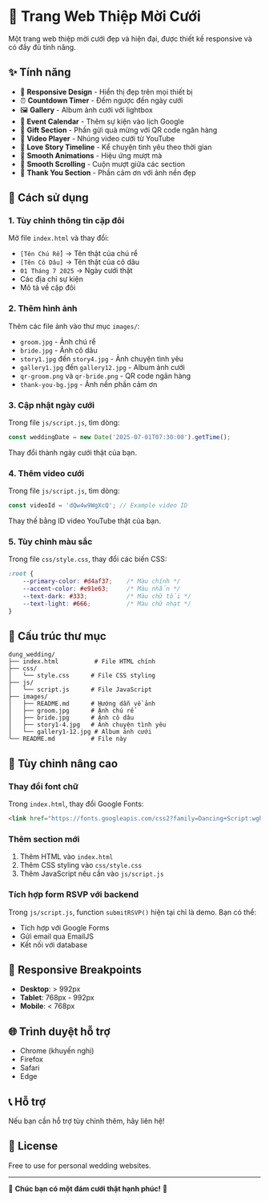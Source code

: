 # 💒 Trang Web Thiệp Mời Cưới

Một trang web thiệp mời cưới đẹp và hiện đại, được thiết kế responsive và có đầy đủ tính năng.

## ✨ Tính năng

- 📱 **Responsive Design** - Hiển thị đẹp trên mọi thiết bị
- ⏰ **Countdown Timer** - Đếm ngược đến ngày cưới
- 🖼️ **Gallery** - Album ảnh cưới với lightbox
- 📅 **Event Calendar** - Thêm sự kiện vào lịch Google
- 💝 **Gift Section** - Phần gửi quà mừng với QR code ngân hàng
- 🎥 **Video Player** - Nhúng video cưới từ YouTube
- 📖 **Love Story Timeline** - Kể chuyện tình yêu theo thời gian
- 🎨 **Smooth Animations** - Hiệu ứng mượt mà
- 🔗 **Smooth Scrolling** - Cuộn mượt giữa các section
- 🙏 **Thank You Section** - Phần cảm ơn với ảnh nền đẹp

## 🚀 Cách sử dụng

### 1. Tùy chỉnh thông tin cặp đôi

Mở file `index.html` và thay đổi:
- `[Tên Chú Rể]` → Tên thật của chú rể
- `[Tên Cô Dâu]` → Tên thật của cô dâu
- `01 Tháng 7 2025` → Ngày cưới thật
- Các địa chỉ sự kiện
- Mô tả về cặp đôi

### 2. Thêm hình ảnh

Thêm các file ảnh vào thư mục `images/`:
- `groom.jpg` - Ảnh chú rể
- `bride.jpg` - Ảnh cô dâu  
- `story1.jpg` đến `story4.jpg` - Ảnh chuyện tình yêu
- `gallery1.jpg` đến `gallery12.jpg` - Album ảnh cưới
- `qr-groom.png` và `qr-bride.png` - QR code ngân hàng
- `thank-you-bg.jpg` - Ảnh nền phần cảm ơn

### 3. Cập nhật ngày cưới

Trong file `js/script.js`, tìm dòng:
```javascript
const weddingDate = new Date('2025-07-01T07:30:00').getTime();
```
Thay đổi thành ngày cưới thật của bạn.

### 4. Thêm video cưới

Trong file `js/script.js`, tìm dòng:
```javascript
const videoId = 'dQw4w9WgXcQ'; // Example video ID
```
Thay thế bằng ID video YouTube thật của bạn.

### 5. Tùy chỉnh màu sắc

Trong file `css/style.css`, thay đổi các biến CSS:
```css
:root {
    --primary-color: #d4af37;    /* Màu chính */
    --accent-color: #e91e63;     /* Màu nhấn */
    --text-dark: #333;           /* Màu chữ tối */
    --text-light: #666;          /* Màu chữ nhạt */
}
```

## 📁 Cấu trúc thư mục

```
dung_wedding/
├── index.html          # File HTML chính
├── css/
│   └── style.css      # File CSS styling
├── js/
│   └── script.js      # File JavaScript
├── images/
│   ├── README.md      # Hướng dẫn về ảnh
│   ├── groom.jpg      # Ảnh chú rể
│   ├── bride.jpg      # Ảnh cô dâu
│   ├── story1-4.jpg   # Ảnh chuyện tình yêu
│   └── gallery1-12.jpg # Album ảnh cưới
└── README.md          # File này
```

## 🎨 Tùy chỉnh nâng cao

### Thay đổi font chữ
Trong `index.html`, thay đổi Google Fonts:
```html
<link href="https://fonts.googleapis.com/css2?family=Dancing+Script:wght@400;500;600;700&family=Playfair+Display:wght@400;500;600;700&family=Open+Sans:wght@300;400;500;600&display=swap" rel="stylesheet">
```

### Thêm section mới
1. Thêm HTML vào `index.html`
2. Thêm CSS styling vào `css/style.css`
3. Thêm JavaScript nếu cần vào `js/script.js`

### Tích hợp form RSVP với backend
Trong `js/script.js`, function `submitRSVP()` hiện tại chỉ là demo. Bạn có thể:
- Tích hợp với Google Forms
- Gửi email qua EmailJS
- Kết nối với database

## 📱 Responsive Breakpoints

- **Desktop**: > 992px
- **Tablet**: 768px - 992px  
- **Mobile**: < 768px

## 🌐 Trình duyệt hỗ trợ

- Chrome (khuyến nghị)
- Firefox
- Safari
- Edge

## 📞 Hỗ trợ

Nếu bạn cần hỗ trợ tùy chỉnh thêm, hãy liên hệ!

## 📄 License

Free to use for personal wedding websites.

---

💝 **Chúc bạn có một đám cưới thật hạnh phúc!** 💝
